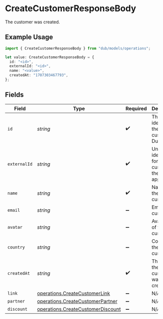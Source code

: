 # CreateCustomerResponseBody

The customer was created.

## Example Usage

```typescript
import { CreateCustomerResponseBody } from "dub/models/operations";

let value: CreateCustomerResponseBody = {
  id: "<id>",
  externalId: "<id>",
  name: "<value>",
  createdAt: "1707303467793",
};
```

## Fields

| Field                                                                                  | Type                                                                                   | Required                                                                               | Description                                                                            |
| -------------------------------------------------------------------------------------- | -------------------------------------------------------------------------------------- | -------------------------------------------------------------------------------------- | -------------------------------------------------------------------------------------- |
| `id`                                                                                   | *string*                                                                               | :heavy_check_mark:                                                                     | The unique identifier of the customer in Dub.                                          |
| `externalId`                                                                           | *string*                                                                               | :heavy_check_mark:                                                                     | Unique identifier for the customer in the client's app.                                |
| `name`                                                                                 | *string*                                                                               | :heavy_check_mark:                                                                     | Name of the customer.                                                                  |
| `email`                                                                                | *string*                                                                               | :heavy_minus_sign:                                                                     | Email of the customer.                                                                 |
| `avatar`                                                                               | *string*                                                                               | :heavy_minus_sign:                                                                     | Avatar URL of the customer.                                                            |
| `country`                                                                              | *string*                                                                               | :heavy_minus_sign:                                                                     | Country of the customer.                                                               |
| `createdAt`                                                                            | *string*                                                                               | :heavy_check_mark:                                                                     | The date the customer was created.                                                     |
| `link`                                                                                 | [operations.CreateCustomerLink](../../models/operations/createcustomerlink.md)         | :heavy_minus_sign:                                                                     | N/A                                                                                    |
| `partner`                                                                              | [operations.CreateCustomerPartner](../../models/operations/createcustomerpartner.md)   | :heavy_minus_sign:                                                                     | N/A                                                                                    |
| `discount`                                                                             | [operations.CreateCustomerDiscount](../../models/operations/createcustomerdiscount.md) | :heavy_minus_sign:                                                                     | N/A                                                                                    |